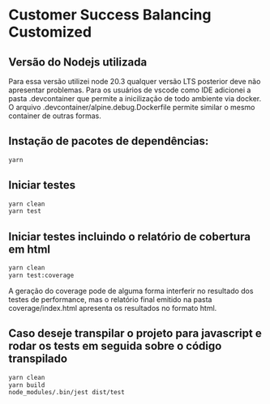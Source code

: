 # Customer Success Balancing Customized

## Versão do Nodejs utilizada

Para essa versão utilizei node 20.3 qualquer versão LTS posterior deve não apresentar problemas.
Para os usuários de vscode como IDE adicionei a pasta .devcontainer que permite a inicilização de todo ambiente via docker.
O arquivo .devcontainer/alpine.debug.Dockerfile permite similar o mesmo container de outras formas.

## Instação de pacotes de dependências:

```bash
yarn
```

## Iniciar testes

```bash
yarn clean
yarn test
```

## Iniciar testes incluindo o relatório de cobertura em html

```bash
yarn clean
yarn test:coverage
```

A geração do coverage pode de alguma forma interferir no resultado dos testes de performance, mas o relatório final emitido na pasta coverage/index.html apresenta os resultados no formato html.

## Caso deseje transpilar o projeto para javascript e rodar os tests em seguida sobre o código transpilado

```bash
yarn clean
yarn build
node_modules/.bin/jest dist/test
```
